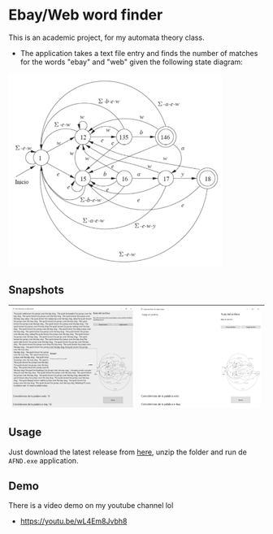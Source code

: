 # Ebay/Web word finder

This is an academic project, for my automata theory class.

- The application takes a text file entry and finds the number of matches for the words "ebay" and "web" given the following state diagram:

<img src="https://github.com/ivansteezy/AFND-UI/blob/main/AFND/images/afnd.png" width=420 />

## Snapshots
| <img src="https://github.com/ivansteezy/AFND-UI/blob/main/AFND/images/result.png"  width=520> | <img src="https://github.com/ivansteezy/AFND-UI/blob/main/AFND/images/main%20window.png"  width=520> | 
| ------- | --- |

## Usage
Just download the latest release from [here](https://github.com/ivansteezy/AFND-UI/releases/tag/Version1.0), unzip the folder and run de ```AFND.exe``` application.

## Demo
There is a video demo on my youtube channel lol 
- https://youtu.be/wL4Em8Jvbh8
